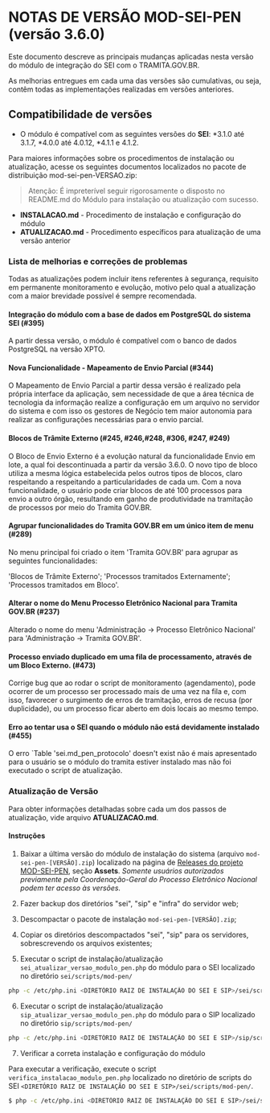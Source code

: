 # NOTAS DE VERSÃO MOD-SEI-PEN (versão 3.6.0)

Este documento descreve as principais mudanças aplicadas nesta versão do módulo de integração do SEI com o TRAMITA.GOV.BR.

As melhorias entregues em cada uma das versões são cumulativas, ou seja, contêm todas as implementações realizadas em versões anteriores.

## Compatibilidade de versões
* O módulo é compatível com as seguintes versões do **SEI**:
  *3.1.0 até 3.1.7,
  *4.0.0 até 4.0.12,
  *4.1.1 e 4.1.2.

Para maiores informações sobre os procedimentos de instalação ou atualização, acesse os seguintes documentos localizados no pacote de distribuição mod-sei-pen-VERSAO.zip:
> Atenção: É impreterível seguir rigorosamente o disposto no README.md do Módulo para instalação ou atualização com sucesso.
* **INSTALACAO.md** - Procedimento de instalação e configuração do módulo
* **ATUALIZACAO.md** - Procedimento específicos para atualização de uma versão anterior

### Lista de melhorias e correções de problemas

Todas as atualizações podem incluir itens referentes à segurança, requisito em permanente monitoramento e evolução, motivo pelo qual a atualização com a maior brevidade possível é sempre recomendada.

#### Integração do módulo com a base de dados em PostgreSQL do sistema SEI (#395)

A partir dessa versão, o módulo é compatível com o banco de dados PostgreSQL na versão XPTO. 

#### Nova Funcionalidade - Mapeamento de Envio Parcial (#344)

O Mapeamento de Envio Parcial a partir dessa versão é realizado pela própria interface da aplicação, sem necessidade de que a área técnica de tecnologia da informação realize a configuração em um arquivo no servidor do sistema e com isso os gestores de Negócio tem maior autonomia para realizar as configurações necessárias para o envio parcial. 

#### Blocos de Trâmite Externo (#245, #246,#248, #306, #247, #249)

O Bloco de Envio Externo é a evolução natural da funcionalidade Envio em lote, a qual foi descontinuada a partir da versão 3.6.0.  O novo tipo de bloco utiliza a mesma lógica estabelecida pelos outros tipos de blocos, claro respeitando a respeitando a particularidades de cada um.  Com a nova funcionalidade, o usuário pode criar blocos de até 100 processos para envio a outro órgão, resultando em ganho de produtividade na tramitação de processos por meio do Tramita GOV.BR. 

#### Agrupar funcionalidades do Tramita GOV.BR em um único item de menu (#289)

No menu principal foi criado o item 'Tramita GOV.BR' para agrupar as seguintes funcionalidades: 

'Blocos de Trâmite Externo'; 
'Processos tramitados Externamente'; 
'Processos tramitados em Bloco'. 

#### Alterar o nome do Menu Processo Eletrônico Nacional para Tramita GOV.BR (#237)

Alterado o nome do menu 'Administração -> Processo Eletrônico Nacional' para 'Administração -> Tramita GOV.BR'.

#### Processo enviado duplicado em uma fila de processamento, através de um Bloco Externo. (#473)

Corrige bug que ao rodar o script de monitoramento (agendamento), pode ocorrer de um processo ser processado mais de uma vez na fila e, com isso, favorecer o surgimento de erros de tramitação, erros de recusa (por duplicidade), ou um processo ficar aberto em dois locais ao mesmo tempo.

#### Erro ao tentar usa o SEI quando o módulo não está devidamente instalado (#455)

O erro `Table 'sei.md_pen_protocolo' doesn't exist não é mais apresentado para o usuário se o módulo do tramita estiver instalado mas não foi executado o script de atualização. 

### Atualização de Versão

Para obter informações detalhadas sobre cada um dos passos de atualização, vide arquivo **ATUALIZACAO.md**.

#### Instruções

1. Baixar a última versão do módulo de instalação do sistema (arquivo `mod-sei-pen-[VERSÃO].zip`) localizado na página de [Releases do projeto MOD-SEI-PEN](https://github.com/spbgovbr/mod-sei-pen/releases), seção **Assets**. _Somente usuários autorizados previamente pela Coordenação-Geral do Processo Eletrônico Nacional podem ter acesso às versões._

2. Fazer backup dos diretórios "sei", "sip" e "infra" do servidor web;

3. Descompactar o pacote de instalação `mod-sei-pen-[VERSÃO].zip`;

4. Copiar os diretórios descompactados "sei", "sip" para os servidores, sobrescrevendo os arquivos existentes;

5. Executar o script de instalação/atualização `sei_atualizar_versao_modulo_pen.php` do módulo para o SEI localizado no diretório `sei/scripts/mod-pen/`

```bash
php -c /etc/php.ini <DIRETÓRIO RAIZ DE INSTALAÇÃO DO SEI E SIP>/sei/scripts/mod-pen/sei_atualizar_versao_modulo_pen.php
```

6. Executar o script de instalação/atualização `sip_atualizar_versao_modulo_pen.php` do módulo para o SIP localizado no diretório `sip/scripts/mod-pen/`

```bash
php -c /etc/php.ini <DIRETÓRIO RAIZ DE INSTALAÇÃO DO SEI E SIP>/sip/scripts/mod-pen/sip_atualizar_versao_modulo_pen.php
```

7. Verificar a correta instalação e configuração do módulo

Para executar a verificação, execute o script ```verifica_instalacao_modulo_pen.php``` localizado no diretório de scripts do SEI ```<DIRETÓRIO RAIZ DE INSTALAÇÃO DO SEI E SIP>/sei/scripts/mod-pen/```.

```bash
$ php -c /etc/php.ini <DIRETÓRIO RAIZ DE INSTALAÇÃO DO SEI E SIP>/sei/scripts/mod-pen/verifica_instalacao_modulo_pen.php
``` 
